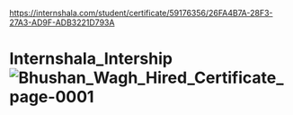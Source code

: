 https://internshala.com/student/certificate/59176356/26FA4B7A-28F3-27A3-AD9F-ADB3221D793A
# Internshala_Intership![Bhushan_Wagh_Hired_Certificate_page-0001](https://user-images.githubusercontent.com/46901395/136341543-9afaf40b-a7c6-4f7e-8d0d-1add11bf8185.jpg)
